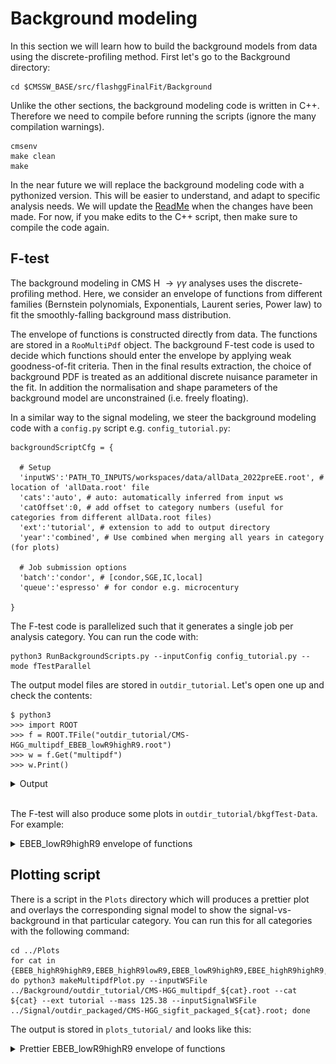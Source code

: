 # Background modeling
In this section we will learn how to build the background models from data using the discrete-profiling method. First let's go to the Background directory:
```
cd $CMSSW_BASE/src/flashggFinalFit/Background
```

Unlike the other sections, the background modeling code is written in C++. Therefore we need to compile before running the scripts (ignore the many compilation warnings).
```
cmsenv
make clean
make
```
In the near future we will replace the background modeling code with a pythonized version. This will be easier to understand, and adapt to specific analysis needs. We will update the [ReadMe](https://github.com/cms-analysis/flashggFinalFit/tree/higgsdnafinalfit/Background) when the changes have been made. For now, if you make edits to the C++ script, then make sure to compile the code again.

## F-test
The background modeling in CMS H $\rightarrow\gamma\gamma$ analyses uses the discrete-profiling method. Here, we consider an envelope of functions from different families (Bernstein polynomials, Exponentials, Laurent series, Power law) to fit the smoothly-falling background mass distribution. 

The envelope of functions is constructed directly from data. The functions are stored in a `RooMultiPdf` object. The background F-test code is used to decide which functions should enter the envelope by applying weak goodness-of-fit criteria. Then in the final results extraction, the choice of background PDF is treated as an additional discrete nuisance parameter in the fit. In addition the normalisation and shape parameters of the background model are unconstrained (i.e. freely floating).

In a similar way to the signal modeling, we steer the background modeling code with a `config.py` script e.g. `config_tutorial.py`:
```
backgroundScriptCfg = {

  # Setup
  'inputWS':'PATH_TO_INPUTS/workspaces/data/allData_2022preEE.root', # location of 'allData.root' file
  'cats':'auto', # auto: automatically inferred from input ws
  'catOffset':0, # add offset to category numbers (useful for categories from different allData.root files)  
  'ext':'tutorial', # extension to add to output directory
  'year':'combined', # Use combined when merging all years in category (for plots)

  # Job submission options
  'batch':'condor', # [condor,SGE,IC,local]
  'queue':'espresso' # for condor e.g. microcentury

}
```
The F-test code is parallelized such that it generates a single job per analysis category. You can run the code with:
```
python3 RunBackgroundScripts.py --inputConfig config_tutorial.py --mode fTestParallel
```

The output model files are stored in `outdir_tutorial`. Let's open one up and check the contents:
```
$ python3
>>> import ROOT
>>> f = ROOT.TFile("outdir_tutorial/CMS-HGG_multipdf_EBEB_lowR9highR9.root")
>>> w = f.Get("multipdf")
>>> w.Print()
```
<details>
<summary>Output</summary>

```
RooWorkspace(multipdf)  contents

variables
---------
(CMS_hgg_EBEB_lowR9highR9_13TeV_bkgshape_norm,CMS_hgg_mass,IntLumi,SqrtS,env_pdf_2_13TeV_bern2_p0,env_pdf_2_13TeV_bern2_p1,env_pdf_2_13TeV_bern3_p0,env_pdf_2_13TeV_bern3_p1,env_pdf_2_13TeV_bern3_p2,env_pdf_2_13TeV_exp1_p1,env_pdf_2_13TeV_lau1_l1,env_pdf_2_13TeV_pow1_p1,pdfindex_EBEB_lowR9highR9_13TeV)

p.d.f.s
-------
RooMultiPdf::CMS_hgg_EBEB_lowR9highR9_13TeV_bkgshape[ _pdfs=(env_pdf_2_13TeV_bern2,env_pdf_2_13TeV_bern3,env_pdf_2_13TeV_exp1,env_pdf_2_13TeV_pow1,env_pdf_2_13TeV_lau1) _corrs=(constenv_pdf_2_13TeV_bern2,constenv_pdf_2_13TeV_bern3,constenv_pdf_2_13TeV_exp1,constenv_pdf_2_13TeV_pow1,constenv_pdf_2_13TeV_lau1) _index=pdfindex_EBEB_lowR9highR9_13TeV ] = 4.33759e-11/1
RooBernsteinFast<2>::env_pdf_2_13TeV_bern2[ x=CMS_hgg_mass coefList=(env_pdf_2_13TeV_bern2_p0_sq,env_pdf_2_13TeV_bern2_p1_sq) ] = 0.254062
RooBernsteinFast<3>::env_pdf_2_13TeV_bern3[ x=CMS_hgg_mass coefList=(env_pdf_2_13TeV_bern3_p0_sq,env_pdf_2_13TeV_bern3_p1_sq,env_pdf_2_13TeV_bern3_p2_sq) ] = 0.198069
RooAddPdf::env_pdf_2_13TeV_exp1[ env_pdf_2_13TeV_exp1_recursive_fraction_env_pdf_2_13TeV_exp1_e1 * env_pdf_2_13TeV_exp1_e1 ] = 0.00517881/1
RooExponential::env_pdf_2_13TeV_exp1_e1[ x=CMS_hgg_mass c=env_pdf_2_13TeV_exp1_p1 ] = 0.00517881
RooAddPdf::env_pdf_2_13TeV_lau1[ env_pdf_2_13TeV_lau1_l1 * env_pdf_2_13TeV_lau1_pow0 + env_pdf_2_13TeV_lau1_recursive_fraction_env_pdf_2_13TeV_lau1_powl1 * env_pdf_2_13TeV_lau1_powl1 ] = 4.32581e-10/1
RooPower::env_pdf_2_13TeV_lau1_pow0[ x=CMS_hgg_mass c=-4 ] = 2.4818e-09
RooPower::env_pdf_2_13TeV_lau1_powl1[ x=CMS_hgg_mass c=-5 ] = 1.75169e-11
RooAddPdf::env_pdf_2_13TeV_pow1[ env_pdf_2_13TeV_pow1_recursive_fraction_env_pdf_2_13TeV_pow1_e1 * env_pdf_2_13TeV_pow1_e1 ] = 4.33759e-11/1
RooPower::env_pdf_2_13TeV_pow1_e1[ x=CMS_hgg_mass c=env_pdf_2_13TeV_pow1_p1 ] = 4.33759e-11

functions
--------
RooFormulaVar::env_pdf_2_13TeV_bern2_p0_sq[ actualVars=(env_pdf_2_13TeV_bern2_p0) formula="x[0]*x[0]" ] = 2.29663e-08
RooFormulaVar::env_pdf_2_13TeV_bern2_p1_sq[ actualVars=(env_pdf_2_13TeV_bern2_p1) formula="x[0]*x[0]" ] = 0.0907033
RooFormulaVar::env_pdf_2_13TeV_bern3_p0_sq[ actualVars=(env_pdf_2_13TeV_bern3_p0) formula="x[0]*x[0]" ] = 0.0508584
RooFormulaVar::env_pdf_2_13TeV_bern3_p1_sq[ actualVars=(env_pdf_2_13TeV_bern3_p1) formula="x[0]*x[0]" ] = 0.161302
RooFormulaVar::env_pdf_2_13TeV_bern3_p2_sq[ actualVars=(env_pdf_2_13TeV_bern3_p2) formula="x[0]*x[0]" ] = 0.049569
RooRecursiveFraction::env_pdf_2_13TeV_exp1_recursive_fraction_env_pdf_2_13TeV_exp1_e1[ list=(1) ] = 1
RooRecursiveFraction::env_pdf_2_13TeV_lau1_recursive_fraction_env_pdf_2_13TeV_lau1_powl1[ list=(1,env_pdf_2_13TeV_lau1_l1) ] = 0.831568
RooRecursiveFraction::env_pdf_2_13TeV_pow1_recursive_fraction_env_pdf_2_13TeV_pow1_e1[ list=(1) ] = 1

datasets
--------
RooDataHist::roohist_data_mass_EBEB_lowR9highR9(CMS_hgg_mass)
```
</details>

<br>

The F-test will also produce some plots in `outdir_tutorial/bkgfTest-Data`. For example:

<details>
<summary> EBEB_lowR9highR9 envelope of functions</summary>

![Plot](plots/multipdf_EBEB_lowR9highR9.png)
</details>

## Plotting script 
There is a script in the `Plots` directory which will produces a prettier plot and overlays the corresponding signal model to show the signal-vs-background in that particular category. You can run this for all categories with the following command:
```
cd ../Plots
for cat in {EBEB_highR9highR9,EBEB_highR9lowR9,EBEB_lowR9highR9,EBEE_highR9highR9,EBEE_highR9lowR9,EBEE_lowR9highR9,EEEB_highR9highR9,EEEB_highR9lowR9,EEEB_lowR9highR9,EEEE_incl}; do python3 makeMultipdfPlot.py --inputWSFile ../Background/outdir_tutorial/CMS-HGG_multipdf_${cat}.root --cat ${cat} --ext tutorial --mass 125.38 --inputSignalWSFile ../Signal/outdir_packaged/CMS-HGG_sigfit_packaged_${cat}.root; done
```
The output is stored in `plots_tutorial/` and looks like this: 
<details>
<summary> Prettier EBEB_lowR9highR9 envelope of functions</summary>

![Plot](plots/multipdf_plot_EBEB_lowR9highR9_pretty.png)
</details>
